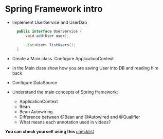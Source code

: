 # Spring Framework intro

- Implement UserService and UserDao
  
    ```java
      public interface UserService {
          void add(User user);
      
          List<User> listUsers();
      }
    ```
- Create a Main class. Configure ApplicationContext

- In the Main class show how you are saving User into DB and reading him back

- Configure DataSource

- Understand the main concepts of Spring framework:
    - ApplicationContext
    - Bean
    - Bean Autowiring
    - Difference between @Bean and @Autowired and @Qualifier
    - What means each annotation used in videos?

__You can check yourself using this__ [checklist](https://mate-academy.github.io/jv-program-common-mistakes/java-spring/intro/java-spring-intro)
